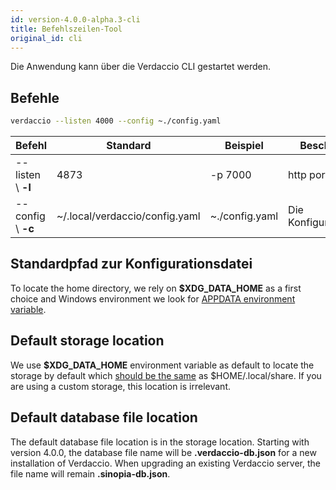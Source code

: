 ```yaml
---
id: version-4.0.0-alpha.3-cli
title: Befehlszeilen-Tool
original_id: cli
---
```


Die Anwendung kann über die Verdaccio CLI gestartet werden.

## Befehle

```bash
verdaccio --listen 4000 --config ~./config.yaml
```

| Befehl             | Standard                       | Beispiel       | Beschreibung            |
| ------------------ | ------------------------------ | -------------- | ----------------------- |
| --listen \ **-l** | 4873                           | -p 7000        | http port               |
| --config \ **-c** | ~/.local/verdaccio/config.yaml | ~./config.yaml | Die Konfigurationsdatei |

## Standardpfad zur Konfigurationsdatei

To locate the home directory, we rely on **$XDG_DATA_HOME** as a first choice and Windows environment we look for [APPDATA environment variable](https://www.howtogeek.com/318177/what-is-the-appdata-folder-in-windows/).

## Default storage location

We use **$XDG_DATA_HOME** environment variable as default to locate the storage by default which [should be the same](https://askubuntu.com/questions/538526/is-home-local-share-the-default-value-for-xdg-data-home-in-ubuntu-14-04) as $HOME/.local/share. If you are using a custom storage, this location is irrelevant.

## Default database file location

The default database file location is in the storage location. Starting with version 4.0.0, the database file name will be **.verdaccio-db.json** for a new installation of Verdaccio. When upgrading an existing Verdaccio server, the file name will remain **.sinopia-db.json**.